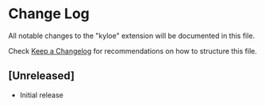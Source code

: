 # Change Log

All notable changes to the "kyloe" extension will be documented in this file.

Check [Keep a Changelog](http://keepachangelog.com/) for recommendations on how to structure this file.

## [Unreleased]

- Initial release